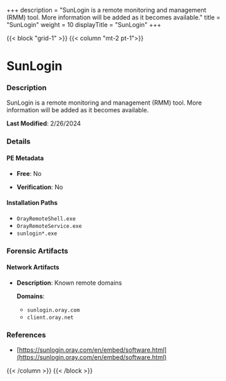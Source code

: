 +++
description = "SunLogin is a remote monitoring and management (RMM) tool. More information will be added as it becomes available."
title = "SunLogin"
weight = 10
displayTitle = "SunLogin"
+++


{{< block "grid-1" >}}
{{< column "mt-2 pt-1">}}

# SunLogin


### Description

SunLogin is a remote monitoring and management (RMM) tool. More information will be added as it becomes available.



**Last Modified**: 2/26/2024

### Details


#### PE Metadata


- **Free**: No

- **Verification**: No




#### Installation Paths
- `OrayRemoteShell.exe`
- `OrayRemoteService.exe`
- `sunlogin*.exe`

### Forensic Artifacts




#### Network Artifacts

- **Description**: Known remote domains

  **Domains**:
    - `sunlogin.oray.com`
    - `client.oray.net`





### References
- [https://sunlogin.oray.com/en/embed/software.html](https://sunlogin.oray.com/en/embed/software.html)



{{< /column >}}
{{< /block >}}
